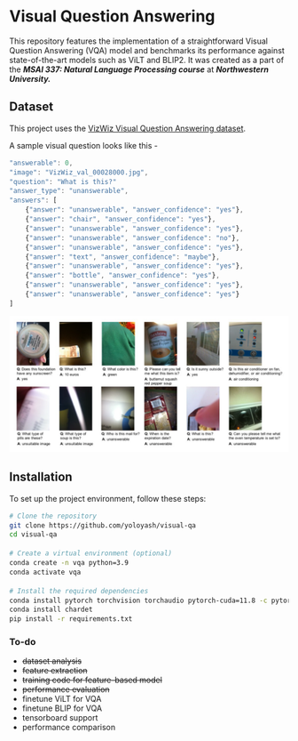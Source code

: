 # Visual Question Answering

This repository features the implementation of a straightforward Visual Question Answering (VQA) model and benchmarks its performance against state-of-the-art models such as ViLT and BLIP2. It was created as a part of the ***MSAI 337: Natural Language Processing course*** at ***Northwestern University.***


## Dataset

This project uses the [VizWiz Visual Question Answering dataset](https://vizwiz.org/tasks-and-datasets/vqa/). 

A sample visual question looks like this - 

```javascript
"answerable": 0,
"image": "VizWiz_val_00028000.jpg",
"question": "What is this?"
"answer_type": "unanswerable",
"answers": [
    {"answer": "unanswerable", "answer_confidence": "yes"},
    {"answer": "chair", "answer_confidence": "yes"},
    {"answer": "unanswerable", "answer_confidence": "yes"},
    {"answer": "unanswerable", "answer_confidence": "no"},
    {"answer": "unanswerable", "answer_confidence": "yes"},
    {"answer": "text", "answer_confidence": "maybe"},
    {"answer": "unanswerable", "answer_confidence": "yes"},
    {"answer": "bottle", "answer_confidence": "yes"},
    {"answer": "unanswerable", "answer_confidence": "yes"},
    {"answer": "unanswerable", "answer_confidence": "yes"}
]
```

![VizWiz Dataset](https://github.com/yoloyash/visual-qa/blob/main/assets/dataset.png)

## Installation

To set up the project environment, follow these steps:

```bash
# Clone the repository
git clone https://github.com/yoloyash/visual-qa
cd visual-qa

# Create a virtual environment (optional)
conda create -n vqa python=3.9
conda activate vqa

# Install the required dependencies
conda install pytorch torchvision torchaudio pytorch-cuda=11.8 -c pytorch -c nvidia
conda install chardet
pip install -r requirements.txt
```


### To-do
- ~~dataset analysis~~
- ~~feature extraction~~
- ~~training code for feature-based model~~
- ~~performance evaluation~~
- finetune ViLT for VQA
- finetune BLIP for VQA
- tensorboard support
- performance comparison